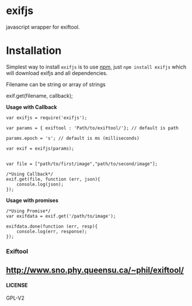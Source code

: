 exifjs
=========

javascript wrapper for exiftool.

Installation
============

Simplest way to install `exifjs` is to use [npm](http://npmjs.org), just `npm
install exifjs` which will download exifjs and all dependencies.

Filename can be string or array of strings

exif.get(filename, callback);

**Usage with Callback**
>

	var exifjs = require('exifjs');

	var params = { exiftool : 'Path/to/exiftool/'}; // default is path

	params.epoch = 's'; // default is ms (milliseconds)

	var exif = exifjs(params);


	var file = ["path/to/first/image","path/to/second/image"];

	/*Using Callback*/
	exif.get(file, function (err, json){
		console.log(json);
	});

**Usage with promises**
>>

	/*Using Promise*/
	var exifdata = exif.get('/path/to/image');

	exifdata.done(function (err, resp){
		console.log(err, response);
	});



### Exiftool
http://www.sno.phy.queensu.ca/~phil/exiftool/
---


#### LICENSE
GPL-V2
